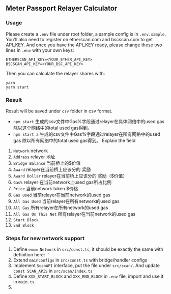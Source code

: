 ## Meter Passport Relayer Calculator

### Usage

Please create a `.env` file under root folder, a sample config is in `.env.sample`. You'll also need to register on etherscan.com and bscscan.com to get API_KEY. And once you have the API_KEY ready, please change these two lines in `.env` with your own keys:

```
ETHERSCAN_API_KEY=<YOUR_ETHER_API_KEY>
BSCSCAN_API_KEY=<YOUR_BSC_API_KEY>
```

Then you can calculate the relayer shares with:

```
yarn
yarn start
```

### Result

Result will be saved under `csv` folder in csv format.  
- `npm start` 生成的csv文件中Gas%字段通过relayer在具体网络中的used gas 除以这个网络中的total used gas得到。
- `npm start a` 生成的csv文件中Gas%字段通过relayer在所有网络中的used gas 除以所有网络中的total used gas得到。
Explain the field
1. `Network` network
2. `Address` relayer 地址
3. `Bridge Balance` 当前桥上的$价值
4. `Award` relayer在当前桥上应该分的 奖励
5. `Award Dollar` relayer在当前桥上应该分的 奖励（$价值）
6. `Gas%` relayer 在当前network上used gas所占比例
7. `Price` 当前network token $价格
8. `Gas Used` 当前relayer在当前network的used gas
9. `All Gas Used` 当前relayer在所有network的used gas
10. `All Gas` 所有relayer在所有network的used gas
11. `All Gas On This Net` 所有relayer在当前network的used gas
12. `Start Block`
13. `End Block`

### Steps for new network support

1. Define `enum Network` in `src/const.ts`, it should be exactly the same with definition here: ``
2. Extend `mainConfigs` in `src/const.ts` with bridge/handler configs
3. Implement `ScanAPI` interface, put the file under `src/scan/`. And update `const SCAN_APIS` in `src/scan/index.ts`
4. Define `XXX_START_BLOCK` and `XXX_END_BLOCK` in `.env` file, import and use it in `main.ts`. 
5. 